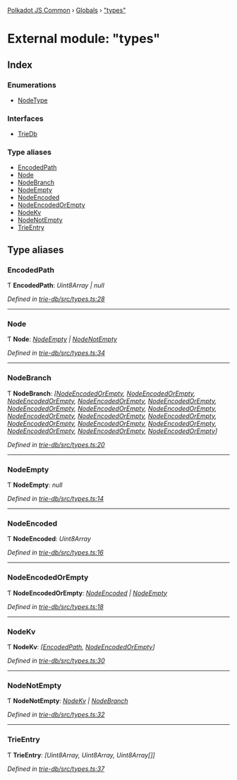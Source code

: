 [Polkadot JS Common](../README.md) › [Globals](../globals.md) › ["types"](_types_.md)

# External module: "types"

## Index

### Enumerations

* [NodeType](../enums/_types_.nodetype.md)

### Interfaces

* [TrieDb](../interfaces/_types_.triedb.md)

### Type aliases

* [EncodedPath](_types_.md#encodedpath)
* [Node](_types_.md#node)
* [NodeBranch](_types_.md#nodebranch)
* [NodeEmpty](_types_.md#nodeempty)
* [NodeEncoded](_types_.md#nodeencoded)
* [NodeEncodedOrEmpty](_types_.md#nodeencodedorempty)
* [NodeKv](_types_.md#nodekv)
* [NodeNotEmpty](_types_.md#nodenotempty)
* [TrieEntry](_types_.md#trieentry)

## Type aliases

###  EncodedPath

Ƭ **EncodedPath**: *Uint8Array | null*

*Defined in [trie-db/src/types.ts:28](https://github.com/polkadot-js/common/blob/408129d5/packages/trie-db/src/types.ts#L28)*

___

###  Node

Ƭ **Node**: *[NodeEmpty](_types_.md#nodeempty) | [NodeNotEmpty](_types_.md#nodenotempty)*

*Defined in [trie-db/src/types.ts:34](https://github.com/polkadot-js/common/blob/408129d5/packages/trie-db/src/types.ts#L34)*

___

###  NodeBranch

Ƭ **NodeBranch**: *[[NodeEncodedOrEmpty](_types_.md#nodeencodedorempty), [NodeEncodedOrEmpty](_types_.md#nodeencodedorempty), [NodeEncodedOrEmpty](_types_.md#nodeencodedorempty), [NodeEncodedOrEmpty](_types_.md#nodeencodedorempty), [NodeEncodedOrEmpty](_types_.md#nodeencodedorempty), [NodeEncodedOrEmpty](_types_.md#nodeencodedorempty), [NodeEncodedOrEmpty](_types_.md#nodeencodedorempty), [NodeEncodedOrEmpty](_types_.md#nodeencodedorempty), [NodeEncodedOrEmpty](_types_.md#nodeencodedorempty), [NodeEncodedOrEmpty](_types_.md#nodeencodedorempty), [NodeEncodedOrEmpty](_types_.md#nodeencodedorempty), [NodeEncodedOrEmpty](_types_.md#nodeencodedorempty), [NodeEncodedOrEmpty](_types_.md#nodeencodedorempty), [NodeEncodedOrEmpty](_types_.md#nodeencodedorempty), [NodeEncodedOrEmpty](_types_.md#nodeencodedorempty), [NodeEncodedOrEmpty](_types_.md#nodeencodedorempty), [NodeEncodedOrEmpty](_types_.md#nodeencodedorempty)]*

*Defined in [trie-db/src/types.ts:20](https://github.com/polkadot-js/common/blob/408129d5/packages/trie-db/src/types.ts#L20)*

___

###  NodeEmpty

Ƭ **NodeEmpty**: *null*

*Defined in [trie-db/src/types.ts:14](https://github.com/polkadot-js/common/blob/408129d5/packages/trie-db/src/types.ts#L14)*

___

###  NodeEncoded

Ƭ **NodeEncoded**: *Uint8Array*

*Defined in [trie-db/src/types.ts:16](https://github.com/polkadot-js/common/blob/408129d5/packages/trie-db/src/types.ts#L16)*

___

###  NodeEncodedOrEmpty

Ƭ **NodeEncodedOrEmpty**: *[NodeEncoded](_types_.md#nodeencoded) | [NodeEmpty](_types_.md#nodeempty)*

*Defined in [trie-db/src/types.ts:18](https://github.com/polkadot-js/common/blob/408129d5/packages/trie-db/src/types.ts#L18)*

___

###  NodeKv

Ƭ **NodeKv**: *[[EncodedPath](_types_.md#encodedpath), [NodeEncodedOrEmpty](_types_.md#nodeencodedorempty)]*

*Defined in [trie-db/src/types.ts:30](https://github.com/polkadot-js/common/blob/408129d5/packages/trie-db/src/types.ts#L30)*

___

###  NodeNotEmpty

Ƭ **NodeNotEmpty**: *[NodeKv](_types_.md#nodekv) | [NodeBranch](_types_.md#nodebranch)*

*Defined in [trie-db/src/types.ts:32](https://github.com/polkadot-js/common/blob/408129d5/packages/trie-db/src/types.ts#L32)*

___

###  TrieEntry

Ƭ **TrieEntry**: *[Uint8Array, Uint8Array, Uint8Array[]]*

*Defined in [trie-db/src/types.ts:37](https://github.com/polkadot-js/common/blob/408129d5/packages/trie-db/src/types.ts#L37)*
